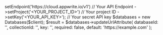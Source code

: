 <?php

use Appwrite\Client;
use Appwrite\Services\Databases;

$client = (new Client())
    ->setEndpoint('https://cloud.appwrite.io/v1') // Your API Endpoint
    ->setProject('&lt;YOUR_PROJECT_ID&gt;') // Your project ID
    ->setKey('&lt;YOUR_API_KEY&gt;'); // Your secret API key

$databases = new Databases($client);

$result = $databases->updateUrlAttribute(
    databaseId: '<DATABASE_ID>',
    collectionId: '<COLLECTION_ID>',
    key: '',
    required: false,
    default: 'https://example.com'
);